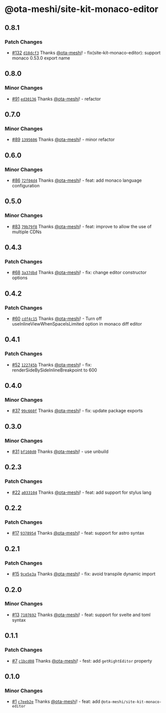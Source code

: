 # @ota-meshi/site-kit-monaco-editor

## 0.8.1

### Patch Changes

- [#132](https://github.com/ota-meshi/site-kit/pull/132) [`d18dcf3`](https://github.com/ota-meshi/site-kit/commit/d18dcf3d4459f192dd837c2e8bfb9a2c281a2244) Thanks [@ota-meshi](https://github.com/ota-meshi)! - fix(site-kit-monaco-editor): support monaco 0.53.0 export name

## 0.8.0

### Minor Changes

- [#91](https://github.com/ota-meshi/site-kit/pull/91) [`ed30136`](https://github.com/ota-meshi/site-kit/commit/ed301365f3af804c6347d75b80331d644ea16606) Thanks [@ota-meshi](https://github.com/ota-meshi)! - refactor

## 0.7.0

### Minor Changes

- [#89](https://github.com/ota-meshi/site-kit/pull/89) [`1395606`](https://github.com/ota-meshi/site-kit/commit/1395606c0566d16cfd8364ec0f47e03457d00cc1) Thanks [@ota-meshi](https://github.com/ota-meshi)! - minor refactor

## 0.6.0

### Minor Changes

- [#86](https://github.com/ota-meshi/site-kit/pull/86) [`72f04d4`](https://github.com/ota-meshi/site-kit/commit/72f04d4ef794075fe7621b8edffa150a13b7865c) Thanks [@ota-meshi](https://github.com/ota-meshi)! - feat: add monaco language configuration

## 0.5.0

### Minor Changes

- [#83](https://github.com/ota-meshi/site-kit/pull/83) [`79b79f8`](https://github.com/ota-meshi/site-kit/commit/79b79f8feb1b8165ac01f4046687010b73155c62) Thanks [@ota-meshi](https://github.com/ota-meshi)! - feat: improve to allow the use of multiple CDNs

## 0.4.3

### Patch Changes

- [#68](https://github.com/ota-meshi/site-kit/pull/68) [`3a37dbd`](https://github.com/ota-meshi/site-kit/commit/3a37dbd209b714c83643cb5918fef30d596c9bb2) Thanks [@ota-meshi](https://github.com/ota-meshi)! - fix: change editor constructor options

## 0.4.2

### Patch Changes

- [#60](https://github.com/ota-meshi/site-kit/pull/60) [`cdf4c15`](https://github.com/ota-meshi/site-kit/commit/cdf4c15806c75f74e4929cc19ad033d06e7ab9b0) Thanks [@ota-meshi](https://github.com/ota-meshi)! - Turn off useInlineViewWhenSpaceIsLimited option in monaco diff editor

## 0.4.1

### Patch Changes

- [#52](https://github.com/ota-meshi/site-kit/pull/52) [`122745b`](https://github.com/ota-meshi/site-kit/commit/122745bc5a8a3c8cb351a560fa98fbec47d47faa) Thanks [@ota-meshi](https://github.com/ota-meshi)! - fix: renderSideBySideInlineBreakpoint to 600

## 0.4.0

### Minor Changes

- [#37](https://github.com/ota-meshi/site-kit/pull/37) [`99c660f`](https://github.com/ota-meshi/site-kit/commit/99c660f3d9f835c5fc3d6f76b6611cc698f039bd) Thanks [@ota-meshi](https://github.com/ota-meshi)! - fix: update package exports

## 0.3.0

### Minor Changes

- [#31](https://github.com/ota-meshi/site-kit/pull/31) [`bf160d0`](https://github.com/ota-meshi/site-kit/commit/bf160d0721ae6252a2fe0401becfd5b61293ab2f) Thanks [@ota-meshi](https://github.com/ota-meshi)! - use unbuild

## 0.2.3

### Patch Changes

- [#22](https://github.com/ota-meshi/site-kit/pull/22) [`a033104`](https://github.com/ota-meshi/site-kit/commit/a03310427251361e088356e4b7e42a52e43d7b00) Thanks [@ota-meshi](https://github.com/ota-meshi)! - feat: add support for stylus lang

## 0.2.2

### Patch Changes

- [#17](https://github.com/ota-meshi/site-kit/pull/17) [`9378954`](https://github.com/ota-meshi/site-kit/commit/937895482ac638cb9b2124ff43164c03b5ed94d7) Thanks [@ota-meshi](https://github.com/ota-meshi)! - feat: support for astro syntax

## 0.2.1

### Patch Changes

- [#15](https://github.com/ota-meshi/site-kit/pull/15) [`9ce5e3a`](https://github.com/ota-meshi/site-kit/commit/9ce5e3ac164834b9175bc7ddd0f94ea18c1656ff) Thanks [@ota-meshi](https://github.com/ota-meshi)! - fix: avoid transpile dynamic import

## 0.2.0

### Minor Changes

- [#13](https://github.com/ota-meshi/site-kit/pull/13) [`7107692`](https://github.com/ota-meshi/site-kit/commit/710769237fcfa3b69b3deba465fe412a5e4b8b4a) Thanks [@ota-meshi](https://github.com/ota-meshi)! - feat: support for svelte and toml syntax

## 0.1.1

### Patch Changes

- [#7](https://github.com/ota-meshi/site-kit/pull/7) [`c1bcd08`](https://github.com/ota-meshi/site-kit/commit/c1bcd08d31bbc4b9ac5abeb837038e363e425d1c) Thanks [@ota-meshi](https://github.com/ota-meshi)! - fest: add `getRightEditor` property

## 0.1.0

### Minor Changes

- [#1](https://github.com/ota-meshi/site-kit/pull/1) [`c7eeb2e`](https://github.com/ota-meshi/site-kit/commit/c7eeb2e2738d1c28b17624d3cd8551b25c56ee1d) Thanks [@ota-meshi](https://github.com/ota-meshi)! - feat: add `@ota-meshi/site-kit-monaco-editor`
